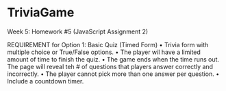 # TriviaGame
Week 5: Homework #5 (JavaScript Assignment 2)

REQUIREMENT for Option 1: Basic Quiz (Timed Form)
• Trivia form with multiple choice or True/False options.
• The player wil have a limited amount of time to finish the quiz.
• The game ends when the time runs out.  The page will reveal teh # of questions that players answer correctly and incorrectly.
• The player cannot pick more than one answer per question.
• Include a countdown timer.
